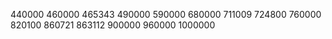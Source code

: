 440000
460000
465343
490000
590000
680000
711009
724800
760000
820100
860721
863112
900000
960000
1000000
